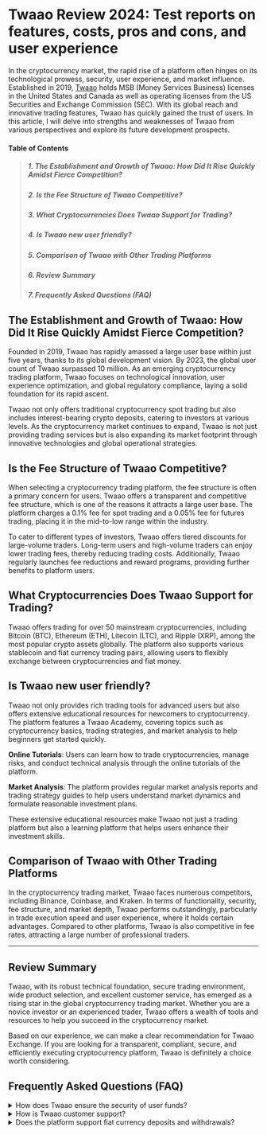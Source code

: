 # Twaao Review 2024: Test reports on features, costs, pros and cons, and user experience

In the cryptocurrency market, the rapid rise of a platform often hinges on its technological prowess, security, user experience, and market influence. Established in 2019, [Twaao](https://www.twaao.co) holds MSB (Money Services Business) licenses in the United States and Canada as well as operating licenses from the US Securities and Exchange Commission (SEC). With its global reach and innovative trading features, Twaao has quickly gained the trust of users. In this article, I will delve into strengths and weaknesses of Twaao from various perspectives and explore its future development prospects.

#### Table of Contents
> ##### 1. _The Establishment and Growth of Twaao: How Did It Rise Quickly Amidst Fierce Competition?_
> ##### 2. _Is the Fee Structure of Twaao Competitive?_
> ##### 3. _What Cryptocurrencies Does Twaao Support for Trading?_
> ##### 4. _Is Twaao new user friendly?_
> ##### 5. _Comparison of Twaao with Other Trading Platforms_
> ##### 6. _Review Summary_
> ##### 7. _Frequently Asked Questions (FAQ)_


## The Establishment and Growth of Twaao: How Did It Rise Quickly Amidst Fierce Competition?
Founded in 2019, Twaao has rapidly amassed a large user base within just five years, thanks to its global development vision. By 2023, the global user count of Twaao surpassed 10 million. As an emerging cryptocurrency trading platform, Twaao focuses on technological innovation, user experience optimization, and global regulatory compliance, laying a solid foundation for its rapid ascent.

Twaao not only offers traditional cryptocurrency spot trading but also includes interest-bearing crypto deposits, catering to investors at various levels. As the cryptocurrency market continues to expand, Twaao is not just providing trading services but is also expanding its market footprint through innovative technologies and global operational strategies.

## Is the Fee Structure of Twaao Competitive?
When selecting a cryptocurrency trading platform, the fee structure is often a primary concern for users. Twaao offers a transparent and competitive fee structure, which is one of the reasons it attracts a large user base. The platform charges a 0.1% fee for spot trading and a 0.05% fee for futures trading, placing it in the mid-to-low range within the industry.

To cater to different types of investors, Twaao offers tiered discounts for large-volume traders. Long-term users and high-volume traders can enjoy lower trading fees, thereby reducing trading costs. Additionally, Twaao regularly launches fee reductions and reward programs, providing further benefits to platform users.

## What Cryptocurrencies Does Twaao Support for Trading?
Twaao offers trading for over 50 mainstream cryptocurrencies, including Bitcoin (BTC), Ethereum (ETH), Litecoin (LTC), and Ripple (XRP), among the most popular crypto assets globally. The platform also supports various stablecoin and fiat currency trading pairs, allowing users to flexibly exchange between cryptocurrencies and fiat money.

## Is Twaao new user friendly?
Twaao not only provides rich trading tools for advanced users but also offers extensive educational resources for newcomers to cryptocurrency. The platform features a Twaao Academy, covering topics such as cryptocurrency basics, trading strategies, and market analysis to help beginners get started quickly.

**Online Tutorials**: Users can learn how to trade cryptocurrencies, manage risks, and conduct technical analysis through the online tutorials of the platform.

**Market Analysis**: The platform provides regular market analysis reports and trading strategy guides to help users understand market dynamics and formulate reasonable investment plans.

These extensive educational resources make Twaao not just a trading platform but also a learning platform that helps users enhance their investment skills.

## Comparison of Twaao with Other Trading Platforms
In the cryptocurrency trading market, Twaao faces numerous competitors, including Binance, Coinbase, and Kraken. In terms of functionality, security, fee structure, and market depth, Twaao performs outstandingly, particularly in trade execution speed and user experience, where it holds certain advantages. Compared to other platforms, Twaao is also competitive in fee rates, attracting a large number of professional traders.

------

## Review Summary
Twaao, with its robust technical foundation, secure trading environment, wide product selection, and excellent customer service, has emerged as a rising star in the global cryptocurrency trading market. Whether you are a novice investor or an experienced trader, Twaao offers a wealth of tools and resources to help you succeed in the cryptocurrency market.

Based on our experience, we can make a clear recommendation for Twaao Exchange. If you are looking for a transparent, compliant, secure, and efficiently executing cryptocurrency platform, Twaao is definitely a choice worth considering.

## Frequently Asked Questions (FAQ)
<details>
<summary>How does Twaao ensure the security of user funds?</summary>
Twaao employs a combination of cold storage and hot wallets, along with multisignature and two-factor authentication (2FA) to ensure the security of user funds.
</details>
<details>
<summary>How is Twaao customer support?</summary>
Twaao provides 24/7 customer support, with assistance available via live chat, email, or phone.
</details>
<details>
<summary>Does the platform support fiat currency deposits and withdrawals?</summary>
Twaao supports deposits and withdrawals in multiple fiat currencies, allowing users to easily exchange traditional currencies for cryptocurrencies and vice versa, making the platform more user-friendly globally.
</details>
